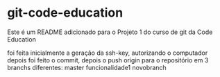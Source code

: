 # git-code-education
Este é um README adicionado para o Projeto 1 do curso de git da Code Education

foi feita inicialmente a geração da ssh-key, autorizando o computador
depois foi feito o commit, depois o push origin para o repositório em 3 branchs diferentes:
master
funcionalidade1
novobranch
